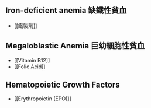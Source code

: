 ## Iron-deficient anemia 缺鐵性貧血
- [[鐵製劑]]
## Megaloblastic Anemia 巨幼細胞性貧血
- [[Vitamin B12]]
- [[Folic Acid]]
## Hematopoietic Growth Factors
- [[Erythropoietin (EPO)]]